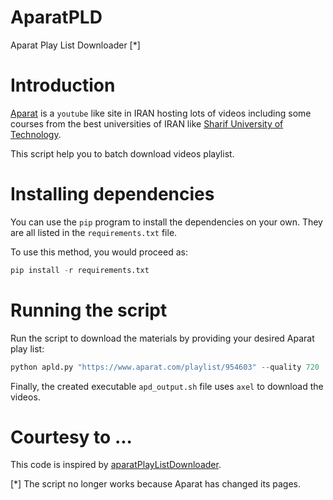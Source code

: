 # AparatPLD
Aparat Play List Downloader [*]

# Introduction

[Aparat](http://aparat.com) is a `youtube` like site in IRAN hosting lots of videos including some courses from the best universities of IRAN like [Sharif University of Technology](http://sharif.edu).

This script help you to batch download videos playlist.


# Installing dependencies

You can use the `pip` program to install the dependencies on your own.  They are all listed in the `requirements.txt` file.

To use this method, you would proceed as:

```python
pip install -r requirements.txt
```

# Running the script
Run the script to download the materials by providing your desired Aparat play list:

```python
python apld.py "https://www.aparat.com/playlist/954603" --quality 720
```

Finally, the created executable `apd_output.sh` file uses `axel` to download the videos. 

# Courtesy to ...
This code is inspired by [aparatPlayListDownloader](https://github.com/ErfanPY/aparatPlayListDownloader).

[*] The script no longer works because Aparat has changed its pages.
